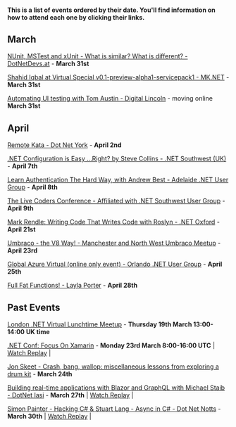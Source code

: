 #### This is a list of events ordered by their date. You'll find information on how to attend each one by clicking their links.

## March

[NUnit, MSTest and xUnit - What is similar? What is different? - DotNetDevs.at](https://www.meetup.com/dotnet-austria/events/269280721/) - **March 31st**

[Shahid Iqbal at Virtual Special v0.1-preview-alpha1-servicepack1 - MK.NET](https://t.co/oF88oTlOB1?amp=1) - **March 31st**

[Automating UI testing with Tom Austin - Digital Lincoln](https://www.digitallincoln.co.uk/events-list/2020/3/automating-ui-testing) - moving online **March 31st**

## April
[Remote Kata - Dot Net York](https://www.meetup.com/dotnetYork/events/269346476/) - **April 2nd**

[.NET Configuration is Easy ...Right? by Steve Collins - .NET Southwest (UK)](https://www.meetup.com/dotnetsouthwest/events/269724664/) - **April 7th**

[Learn Authentication The Hard Way, with Andrew Best - Adelaide .NET User Group](https://www.meetup.com/en-AU/Adelaide-dotNET/events/269471859/) - **April 8th**

[The Live Coders Conference - Affiliated with .NET Southwest User Group](https://www.meetup.com/dotnetsouthwest/events/269525151/) - **April 9th**

[Mark Rendle: Writing Code That Writes Code with Roslyn - .NET Oxford](https://www.meetup.com/dotnetoxford/events/269032612/) - **April 21st**

[Umbraco - the V8 Way! - Manchester and North West Umbraco Meetup](https://www.meetup.com/Manchester-Umbraco-Meetup/events/269836055/) - **April 23rd**

[Global Azure Virtual (online only event) - Orlando .NET User Group](https://www.meetup.com/ONETUG/events/267816898) - **April 25th**

[Full Fat Functions! - Layla Porter](https://www.meetup.com/Birmingham-DotNet-And-Xamarin-User-Group/events/264156464) - **April 28th**

## Past Events

[London .NET Virtual Lunchtime Meetup](https://t.co/NlrEmakC6G?amp=1) - **Thursday 19th March 13:00-14:00 UK time**

[.NET Conf: Focus On Xamarin](https://devblogs.microsoft.com/xamarin/xamarin-conf-one-week-away) - **Monday 23rd March 8:00-16:00 UTC** | [Watch Replay](https://www.youtube.com/playlist?list=PLdo4fOcmZ0oW4W_qQr_dlnKtAfTB0Ezl9) |

[Jon Skeet - Crash, bang, wallop: miscellaneous lessons from exploring a drum kit](https://www.meetup.com/Birmingham-DotNet-And-Xamarin-User-Group/events/263970470/) - **March 24th**

[Building real-time applications with Blazor and GraphQL with Michael Staib - DotNet Iasi](https://www.meetup.com/DotNetIasi/events/269455344/) - **March 27th** | [Watch Replay](https://www.youtube.com/watch?v=fFuyidMUsww) |

[Simon Painter - Hacking C# & Stuart Lang - Async in C# - Dot Net Notts](https://www.meetup.com/dotnetnotts/events/269642073/) - **March 30th** | [Watch Replay](https://www.youtube.com/watch?v=BXxUvMehbE4&feature=emb_logo) |
